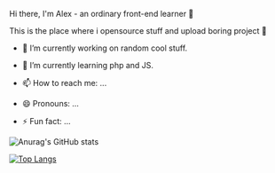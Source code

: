 Hi there, I'm Alex - an ordinary front-end learner 👋


This is the place where i opensource stuff and upload boring project 🤣

- 🔭 I’m currently working on random cool stuff.
- 🌱 I’m currently learning php and JS.

- 📫 How to reach me: ...
- 😄 Pronouns: ...
- ⚡ Fun fact: ...

![Anurag's GitHub stats](https://github-readme-stats.vercel.app/api?username=wulala18&show_icons=true&theme=radical)


[![Top Langs](https://github-readme-stats.vercel.app/api/top-langs/?username=wulala18&layout=compact)](https://github.com/anuraghazra/github-readme-stats)
